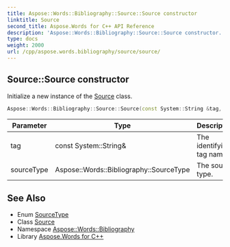 ```yaml
---
title: Aspose::Words::Bibliography::Source::Source constructor
linktitle: Source
second_title: Aspose.Words for C++ API Reference
description: 'Aspose::Words::Bibliography::Source::Source constructor. Initialize a new instance of the Source class in C++.'
type: docs
weight: 2000
url: /cpp/aspose.words.bibliography/source/source/
---
```

## Source::Source constructor


Initialize a new instance of the [Source](../) class.

```cpp
Aspose::Words::Bibliography::Source::Source(const System::String &tag, Aspose::Words::Bibliography::SourceType sourceType)
```


| Parameter | Type | Description |
| --- | --- | --- |
| tag | const System::String\& | The identifying tag name. |
| sourceType | Aspose::Words::Bibliography::SourceType | The source type. |

## See Also

* Enum [SourceType](../../sourcetype/)
* Class [Source](../)
* Namespace [Aspose::Words::Bibliography](../../)
* Library [Aspose.Words for C++](../../../)
